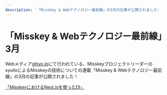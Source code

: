 ```yaml
---
description: '「Misskey & Webテクノロジー最前線」の3月の記事が公開されました'
---
```


# 「Misskey & Webテクノロジー最前線」3月

Webメディア[gihyo.jp](https://gihyo.jp/)にて行われている、MisskeyプロジェクトリーダーのsyuiloによるMisskeyの技術についての連載「Misskey & Webテクノロジー最前線」の3月の記事が公開されました！

[「MisskeyにおけるNest.jsを使ったDI」](https://gihyo.jp/article/2023/03/misskey-02?summary)
